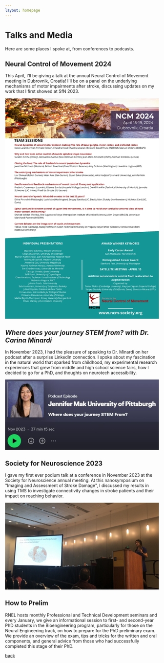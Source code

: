 ```yaml
---
layout: homepage
---
```

# Talks and Media
Here are some places I spoke at, from conferences to podcasts.

## **Neural Control of Movement 2024**
This April, I'll be giving a talk at the annual Neural Control of Movement meeting in Dubrovnik, Croatia! I'll be on a panel on the underlying mechanisms of motor impairments after stroke, discussing updates on my work that I first showed at SfN 2023. 

[![ncm](/assets/img/ncm.png)](https://ncm-society.org/program/)

## **_Where does your journey STEM from? with Dr. Carina Minardi_**
In November 2023, I had the pleasure of speaking to Dr. Minardi on her podcast after a surprise LinkedIn connection. I spoke about my fascination in the natural world that sparked from childhood, my experimental research experiences that grew from middle and high school science fairs, how I decided to go for a PhD, and thoughts on neurotech accessibility.

[![spotify](/assets/img/spotify.JPG)](https://open.spotify.com/episode/2I0kSdy4YTGSNT4qidUte9?si=e3d8e001d4d54cc4)

## **Society for Neuroscience 2023**
I gave my first ever podium talk at a conference in November 2023 at the Society for Neuroscience annual meeting. At this nanosymposium on "Imaging and Assessment of Stroke Damage", I discussed my results in using TMS to investigate connectivity changes in stroke patients and their impact on reaching behavior. 

![SfN](/assets/img/sfn.jpg)

## **How to Prelim**
RNEL hosts monthly Professional and Technical Development seminars and every January, we give an informational session to first- and second-year PhD students in the Bioengineering program, particularly for those on the Neural Engineering track, on how to prepare for the PhD preliminary exam. We provide an overview of the exam, tips and tricks for the written and oral components, and general advice from those who had successfully completed this stage of their PhD. 

[back](./)
